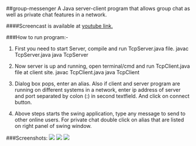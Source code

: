 ##group-messenger
A Java server-client program that allows group chat as well as private chat features in a network.

####Screencast is available at [youtube link.](https://youtu.be/8JreV7-5SdU)

###How to run program:-
1. First you need to start Server, compile and run TcpServer.java file. 
   javac TcpServer.java
   java TcpServer
   
2. Now server is up and running, open terminal/cmd and run TcpClient.java file at client site.
  javac TcpClient.java
  java TcpClient
   
3. Dialog box pops, enter an alias. Also if client and server program are running on different systems in a network, enter ip address of server and port separated by colon (:) in second textfield. And click on connect button.

4. Above steps starts the swing application, type any message to send to other online users. For private chat double click on alias that are listed on right panel of swing window.

###Screenshots:
<img src="http://i44.photobucket.com/albums/f7/sukhbir947/messenger1_zpsg2txq4jg.png"/>
<img src="http://i44.photobucket.com/albums/f7/sukhbir947/messenger2_zps2x7bnbu4.png"/>
<img src="http://i44.photobucket.com/albums/f7/sukhbir947/messenger3_zpslwk0wzdz.png"/>

